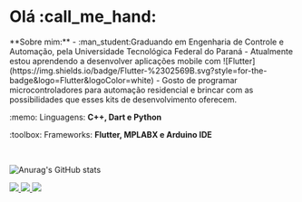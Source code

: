 <p align="left"> 
 <h1>Olá :call_me_hand: </h1> 
 **Sobre mim:** 
 - :man_student:Graduando em Engenharia de Controle e Automação, pela Universidade Tecnológica Federal do Paraná
 - Atualmente estou aprendendo a desenvolver aplicações mobile com ![Flutter](https://img.shields.io/badge/Flutter-%2302569B.svg?style=for-the-badge&logo=Flutter&logoColor=white)
 - Gosto de programar microcontroladores para automação residencial e brincar com as possibilidades que esses kits de desenvolvimento oferecem.
 
</p>

<p align="left">
 :memo: Linguagens: <strong>C++, Dart e Python</strong>
</p>

<p align="left">
 :toolbox: Frameworks: <strong>Flutter, MPLABX e Arduino IDE</strong>
</p>

<br>

 ![Anurag's GitHub stats](https://github-readme-stats.vercel.app/api?username=joao-jordan&show_icons=true&theme=radical)
<p align="left">
 
  <a href="https://www.linkedin.com/in/joaojordan" alt="Linkedin">
    <img src="https://img.shields.io/badge/-Linkedin-6610F2.svg?style=for-the-badge&logo=Linkedin&logoColor=FFFFFF&link=https://www.linkedin.com/in/joaojordan"/>
  </a>
 
   <a href="https://www.twitch.tv/mtsu0" alt="Twitch">
    <img src="https://img.shields.io/badge/Twitch-6610F2.svg?style=for-the-badge&logo=Twitch&logoColor=FFFFFF&link=https://www.twitch.tv/mtsu0"/>
  </a>
 
 <a href="https://discord.gg/xXSnMq35wh" alt="Discord">
    <img src="https://img.shields.io/badge/Discord-6610F2.svg?style=for-the-badge&logo=discord&logoColor=FFFFFF&link=https://www.twitch.tv/mtsu0"/>
  </a>
 
 
</p>
